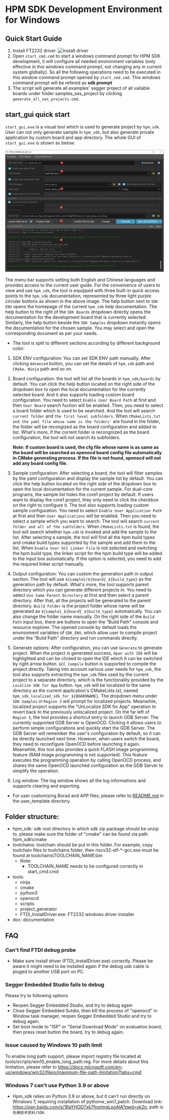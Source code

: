 # HPM SDK Development Environment for Windows

## Quick Start Guide
1. Install FT2232 driver.
![Install driver](doc/img/ftdi_install.png)
1. Open `start_cmd.cmd` to start a windows command prompt for HPM SDK development, it will configure all needed environment variables (only effective in this windows command prompt, not changing any in current system globally). So all the following operations need to be executed in this window command prompt opened by `start_cmd.cmd`. This windows command prompt will be refered as **sdk prompt**
1. The script will generate all examples' segger project of all vailable boards under folder  samples_ses_project by clicking `generate_all_ses_projects.cmd`.

## start_gui quick start
`start_gui.exe` is a visual tool which is used to generate project by `hpm_sdk`. User can not only generate sample in `hpm_sdk`, but also generate private application by custom board and app directory. The whole GUI of `start_gui.exe` is shown as below:

![start_gui](doc/img/start_gui.png)

The menu bar supports setting both English and Chinese languages and provides access to the current user guide. For the convenience of users to view and use `hpm_sdk`, the tool is equipped with three built-in quick access points to the `hpm_sdk` documentation, represented by three light purple circular buttons as shown in the above image. The help button next to `SDK ENV` opens the homepage of the current `hpm_sdk` help documentation. The help button to the right of the `SDK Boards` dropdown directly opens the documentation for the development board that is currently selected. Similarly, the help button beside the `SDK Samples` dropdown instantly opens the documentation for the chosen sample. You may select and open the corresponding document as per your needs.

- The tool is split to different sections according by different background color:

1. SDK ENV configuration: You can set SDK ENV path manually. After clicking `Advanced` button, you can set the details of `hpm_sdk` path and `CMake、Ninja` path and so on.

2. Board configuration: the tool will list all the boards in `hpm_sdk/boards` by default. You can click the help button located on the right side of the dropdown box to open the local documentation for the currently selected board. And it also supports loading custom board configuration. You need to select `Enable User Board Path` at first and then `User Board` search fuction will be enabled. Then, you need to select a board folder which is used to be searched. And the tool will search `current folder` and `the first level subfolders`. When `CMakeLists.txt and the yaml file whose name is the folders'` are found in the folder, the folder will be recongized as the board configuration and added to list. What's more, if the current folder is recongnized as the board configuration, the tool will not search its subfolders.

    **Note: If custom board is used, the cfg file whose name is as same as the board will be searched as openocd board config file automatically in CMake generating process. If the file is not found, openocd will not add any board config file.**

3. Sample configuration: After selecting a board, the tool will filter samples by the yaml configuration and display the sample list by default. You can click the help button located on the right side of the dropdown box to open the local documentation for the current sample. For dual-core programs, the sample list hides the core1 project by default. If users want to display the core1 project, they only need to click the checkbox on the right to configure it. The tool also supports loading custom sample configuration. You need to select `Enable User Application Path` at first and then `User Applications` will be enabled. Then you need to select a sample which you want to search. The tool wiil search `current folder and all of the subfolders`. When `CMakeLists.txt` is found, the tool will search whether `hpm-sdk` is invoked and add the sample to the list. After selecting a sample, the tool will find all the hpm build types and cmake build types supported by the sample and add them to the list. When `Enable User GCC Linker File` is not selected and switching the hpm build type, the linker script for the hpm build type will be added to the input box automatically. If the option is selected, you need to add the required linker script manually.

4. Output configuration: You can custom the generation path in output section. The tool will use `${sample}/${board}_${build_type}` as the generation path by default. What's more, the tool supports parent directory which you can generate different projects in. You need to select `Use Same Parent Directory` at first and then select a parent directory. After that, all the projects will be generated to the parent directory. `Build Folder` is the project folder whose name will be generated as `${sample}_${board}_${build_type}` automatically. You can also change the folder name manually. On the right side of the `Build Path` input box, there are buttons to open the "Build Path" console and resource explorer. The opened console by default loads the environment variables of `SDK_ENV`,  which allow user to compile project under the "Build Path" directory and run commands directly.

5. Generate options: After configuration, you can use `Generate` to generate project. When the project is generated success, `Open with IDE` will be highlighted and can be clicked to open the IDE which it can be switched by right arrow button. `GCC Compile` button is supported to compile the project directly. Taking into account various user needs for `hpm_sdk`, the tool also supports extracting the `hpm_sdk` files used by the current project to a separate directory, which is the functionality provided by the `Localize SDK for App` button. `hpm_sdk` will be localized to the same directory as the current application's CMakeLists.txt, named `hpm_sdk_localized_sdk_for_${BOARDNAME}`. The dropdown menu under `SDK Samples` in `Region 3` will prompt for localized projects. Meanwhile, localized project supports the "UnLocalize SDK for App" operation to revert back to the previously unlocalized project. On the far left of `Region 5`, the tool provides a shortcut entry to launch GDB Server. The currently supported GDB Server is OpenOCD. Clicking it allows users to perform simple configurations and quickly start the GDB Server. The GDB Server will remember the user's configuration by default, so it can be directly launched next time. However, when users switch the board, they need to reconfigure OpenOCD before launching it again. Meanwhile, this tool also provides a quick FLASH image programming feature (RAM image programming is not supported). This feature executes the programming operation by calling OpenOCD process, and shares the same OpenOCD launched configuration as the GDB Server to simplify the operation.

6. Log window: The log window shows all the log informations and supports clearing and exporting.

- For user customizing Borad and APP files, please refer to [README.md](user_template/README_en.md) in the user_template directory.

## Folder structure:
- hpm_sdk: sdk root directory in which sdk zip package should be unzip to, please make sure the folder of "cmake" can be found via path hpm_sdk\cmake
- toolchains: toolchain should be put in this folder. For example, copy toolchain files to toolchains folder, then riscv32-elf-\*-gcc.exe must be found at toolchains\TOOLCHAIN_NAME\bin
  - Note:
    - TOOLCHAIN_NAME needs to be configured correctly in start_cmd.cmd
- tools:
  - ninja
  - cmake
  - python3
  - openocd
  - scripts
  - project_generator
  - FTDI_InstallDriver.exe: FT2232 windows driver installer
- doc: documentation

## FAQ
### Can't find FTDI debug probe
  - Make sure install driver (FTDI_InstallDriver.exe) correctly. Please be aware it might need to be installed again if the debug usb cable is pluged to another USB port on PC.
### Segger Embedded Studio fails to debug
  Please try to following options
  - Reopen Segger Embedded Studio, and try to debug again
  - Close Segger Embedded Sutdio, then kill the process of "openocd" in Window task manager, reopen Segger Embedded Studio and try to debug again.
  - Set boot mode to "ISP" or "Serial Download Mode" on evaluation board, then press reset button the board, try to debug again.
### Issue caused by Windows 10 path limit
  To enable long path support, please import registry file located at tools/scripts/win10_enable_long_path.reg. For more details about this limitation, please refer to https://docs.microsoft.com/en-us/windows/win32/fileio/maximum-file-path-limitation?tabs=cmd
### Windows 7 can't use Python 3.9 or above
  - Hpm_sdk relies on Python 3.9 or above, but it can't run directly on Windows 7, requiring installation of pythonw_win7_patch. Download link: https://pan.baidu.com/s/1RaYHOD7xk7fnotmgLpoAlA?pwd=xk2n, path is `先楫技术资料/SDK`.
  
